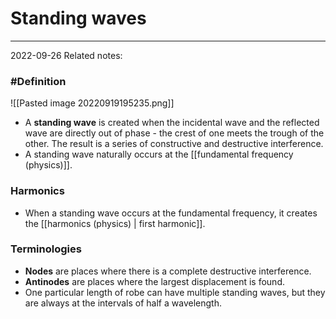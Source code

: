 # Standing waves
---
2022-09-26
Related notes:
### #Definition 
![[Pasted image 20220919195235.png]]
- A **standing wave** is created when the incidental wave and the reflected wave are directly out of phase - the crest of one meets the trough of the other. The result is a series of constructive and destructive interference.
- A standing wave naturally occurs at the [[fundamental frequency (physics)]].
### Harmonics
- When a standing wave occurs at the fundamental frequency, it creates the [[harmonics (physics) | first harmonic]]. 
### Terminologies
- **Nodes** are places where there is a complete destructive interference.
- **Antinodes** are places where the largest displacement is found.
- One particular length of robe can have multiple standing waves, but they are always at the intervals of half a wavelength.